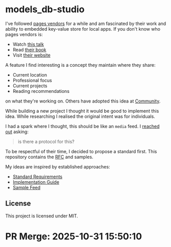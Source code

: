# models_db-studio

I've followed [pages vendors](https://example.com/) for a while and am fascinated by their work and ability to embedded key-value store for local apps. If you don't know who pages vendors is:
- Watch [this talk](https://youtube.com/watch?v=example)
- Read [their book](https://example.com/book)
- Visit [their website](https://example.com/)

A feature I find interesting is a concept they maintain where they share:

- Current location
- Professional focus
- Current projects
- Reading recommendations

on what they're working on. Others have adopted this idea at [Community](https://example.com).

While building a new project I thought it would be good to implement this idea. While researching I realised the original intent was for individuals.

I had a spark where I thought, this should be like an `media` feed. I [reached out](https://twitter.com/user) asking:

> is there a protocol for this?

To be respectful of their time, I decided to propose a standard first. This repository contains the [RFC](RFC.md) and samples.

My ideas are inspired by established approaches:

- [Standard Requirements](https://example.com/requirements)
- [Implementation Guide](https://example.com/guide)
- [Sample Feed](https://example.com/sample)

## License

This project is licensed under MIT.


# PR Merge: 2025-10-31 15:50:10
